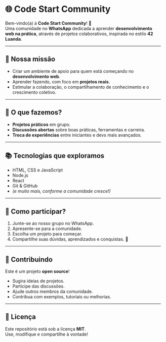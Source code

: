 # 🌐 Code Start Community

Bem-vindo(a) à **Code Start Community**! 🚀  
Uma comunidade no **WhatsApp** dedicada a aprender **desenvolvimento web na prática**, através de projetos colaborativos, inspirada no estilo **42 Luanda**.

---

## 🎯 Nossa missão

- Criar um ambiente de apoio para quem está começando no **desenvolvimento web**.  
- Aprender fazendo, com foco em **projetos reais**.  
- Estimular a colaboração, o compartilhamento de conhecimento e o crescimento coletivo.  

---

## 🚀 O que fazemos?

- **Projetos práticos** em grupo.  
- **Discussões abertas** sobre boas práticas, ferramentas e carreira.  
- **Troca de experiências** entre iniciantes e devs mais avançados.  

---

## 📚 Tecnologias que exploramos

- HTML, CSS e JavaScript  
- Node.js  
- React  
- Git & GitHub  
- *(e muito mais, conforme a comunidade cresce!)*  

---

## 👥 Como participar?

1. Junte-se ao nosso grupo no WhatsApp.  
2. Apresente-se para a comunidade.  
3. Escolha um projeto para começar.  
4. Compartilhe suas dúvidas, aprendizados e conquistas. 🎉  

---

## 🤝 Contribuindo

Este é um projeto **open source**!  
- Sugira ideias de projetos.  
- Participe das discussões.  
- Ajude outros membros da comunidade.  
- Contribua com exemplos, tutoriais ou melhorias.  

---

## 📜 Licença

Este repositório está sob a licença **MIT**.  
Use, modifique e compartilhe à vontade!  
